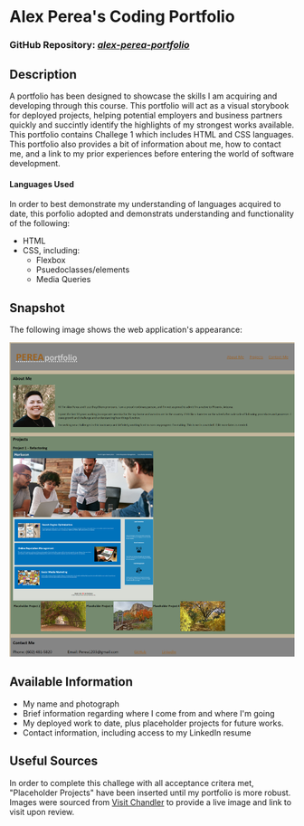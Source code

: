 # Alex Perea's Coding Portfolio

### GitHub Repository: *[alex-perea-portfolio](https://github.com/Perea1203/alex-perea-portfolio)*

## Description

A portfolio has been designed to showcase the skills I am acquiring and developing through this course. This portfolio will act as a visual storybook for deployed projects, helping potential employers and business partners quickly and succintly identify the highlights of my strongest works available. This portfolio contains Challege 1 which includes HTML and CSS languages. This portfolio also provides a bit of information about me, how to contact me, and a link to my prior experiences before entering the world of software development.

#### Languages Used

In order to best demonstrate my understanding of languages acquired to date, this porfolio adopted and demonstrats understanding and functionality of the following:
 - HTML
 - CSS, including:
    - Flexbox
    - Psuedoclasses/elements
    - Media Queries

## Snapshot

The following image shows the web application's appearance:

![The PEREA Portfolio shows a navigation bar, information about me, a photo, my deployed projects, and how to get in contact with me as well as view my resume on LinkedIn.](./assets/images/Challenge%202%20Snapshot.png)

## Available Information

 - My name and photograph
 - Brief information regarding where I come from and where I'm going
 - My deployed work to date, plus placeholder projects for future works.
 - Contact information, including access to my LinkedIn resume

## Useful Sources

In order to complete this challege with all acceptance critera met, "Placeholder Projects" have been inserted until my portfolio is more robust. Images were sourced from [Visit Chandler](https://www.visitchandler.com/) to provide a live image and link to visit upon review. 